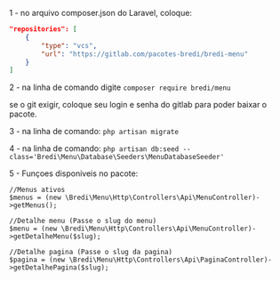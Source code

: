 1 - no arquivo composer.json do Laravel, coloque:

```json
"repositories": [
    {
        "type": "vcs",
        "url": "https://gitlab.com/pacotes-bredi/bredi-menu"
    }
]
```

2 - na linha de comando digite
`composer require bredi/menu`

se o git exigir, coloque seu login e senha do gitlab para poder baixar o pacote.

3 - na linha de comando: `php artisan migrate`

4 - na linha de comando: `php artisan db:seed --class='Bredi\Menu\Database\Seeders\MenuDatabaseSeeder'`

5 -  Funçoes disponiveis no pacote:

```
//Menus ativos
$menus = (new \Bredi\Menu\Http\Controllers\Api\MenuController)->getMenus();

//Detalhe menu (Passe o slug do menu)
$menu = (new \Bredi\Menu\Http\Controllers\Api\MenuController)->getDetalheMenu($slug);

//Detalhe pagina (Passe o slug da pagina)
$pagina = (new \Bredi\Menu\Http\Controllers\Api\PaginaController)->getDetalhePagina($slug);
```
